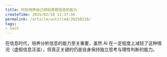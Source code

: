 ```yaml
---
title: 时刻培养自己辨别真假信息的能力
createTime: 2025/02/18 11:37:56
permalink: /article/untitled/20250218/
tags:
- Soul
---
```




在信息时代，培养分析信息的能力至关重要，虽然 AI 在一定程度上减轻了这种情况（虚假信息泛滥），但真正关键的仍是自身保持独立思考与理性判断的能力。
